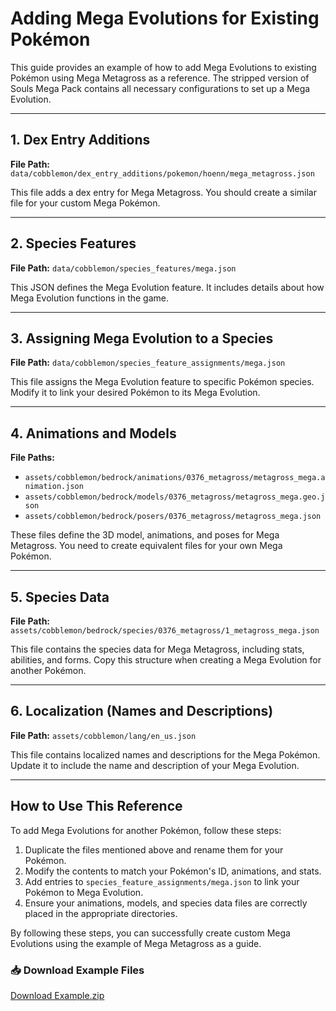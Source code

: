 # Adding Mega Evolutions for Existing Pokémon

This guide provides an example of how to add Mega Evolutions to existing Pokémon using Mega Metagross as a reference. The stripped version of Souls Mega Pack contains all necessary configurations to set up a Mega Evolution.

---

## 1. Dex Entry Additions

**File Path:** `data/cobblemon/dex_entry_additions/pokemon/hoenn/mega_metagross.json`

This file adds a dex entry for Mega Metagross. You should create a similar file for your custom Mega Pokémon.

---

## 2. Species Features

**File Path:** `data/cobblemon/species_features/mega.json`

This JSON defines the Mega Evolution feature. It includes details about how Mega Evolution functions in the game.

---

## 3. Assigning Mega Evolution to a Species

**File Path:** `data/cobblemon/species_feature_assignments/mega.json`

This file assigns the Mega Evolution feature to specific Pokémon species. Modify it to link your desired Pokémon to its Mega Evolution.

---

## 4. Animations and Models

**File Paths:**

- `assets/cobblemon/bedrock/animations/0376_metagross/metagross_mega.animation.json`
- `assets/cobblemon/bedrock/models/0376_metagross/metagross_mega.geo.json`
- `assets/cobblemon/bedrock/posers/0376_metagross/metagross_mega.json`

These files define the 3D model, animations, and poses for Mega Metagross. You need to create equivalent files for your own Mega Pokémon.

---

## 5. Species Data

**File Path:** `assets/cobblemon/bedrock/species/0376_metagross/1_metagross_mega.json`

This file contains the species data for Mega Metagross, including stats, abilities, and forms. Copy this structure when creating a Mega Evolution for another Pokémon.

---

## 6. Localization (Names and Descriptions)

**File Path:** `assets/cobblemon/lang/en_us.json`

This file contains localized names and descriptions for the Mega Pokémon. Update it to include the name and description of your Mega Evolution.

---

## How to Use This Reference

To add Mega Evolutions for another Pokémon, follow these steps:

1. Duplicate the files mentioned above and rename them for your Pokémon.
2. Modify the contents to match your Pokémon's ID, animations, and stats.
3. Add entries to `species_feature_assignments/mega.json` to link your Pokémon to Mega Evolution.
4. Ensure your animations, models, and species data files are correctly placed in the appropriate directories.

By following these steps, you can successfully create custom Mega Evolutions using the example of Mega Metagross as a guide.

### 📥 Download Example Files

[Download Example.zip](./Example.zip)
